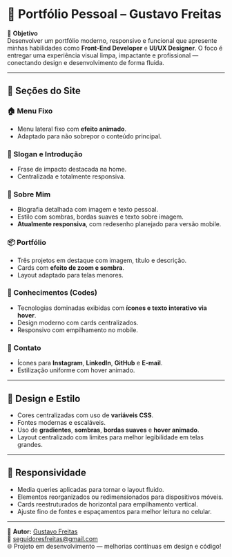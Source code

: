 # 🧠 Portfólio Pessoal – Gustavo Freitas

🎯 **Objetivo**  
Desenvolver um portfólio moderno, responsivo e funcional que apresente minhas habilidades como **Front-End Developer** e **UI/UX Designer**. O foco é entregar uma experiência visual limpa, impactante e profissional — conectando design e desenvolvimento de forma fluida.

---

## 📁 Seções do Site

### 🏠 Menu Fixo  
- Menu lateral fixo com **efeito animado**.  
- Adaptado para não sobrepor o conteúdo principal.

### 🎤 Slogan e Introdução  
- Frase de impacto destacada na home.  
- Centralizada e totalmente responsiva.

### 👤 Sobre Mim  
- Biografia detalhada com imagem e texto pessoal.  
- Estilo com sombras, bordas suaves e texto sobre imagem.  
- **Atualmente responsiva**, com redesenho planejado para versão mobile.

### 📦 Portfólio  
- Três projetos em destaque com imagem, título e descrição.  
- Cards com **efeito de zoom e sombra**.  
- Layout adaptado para telas menores.

### 🧩 Conhecimentos (Codes)  
- Tecnologias dominadas exibidas com **ícones e texto interativo via hover**.  
- Design moderno com cards centralizados.  
- Responsivo com empilhamento no mobile.

### 📩 Contato  
- Ícones para **Instagram**, **LinkedIn**, **GitHub** e **E-mail**.  
- Estilização uniforme com hover animado.

---

## 🎨 Design e Estilo

- Cores centralizadas com uso de **variáveis CSS**.  
- Fontes modernas e escaláveis.  
- Uso de **gradientes**, **sombras**, **bordas suaves** e **hover animado**.  
- Layout centralizado com limites para melhor legibilidade em telas grandes.

---

## 📱 Responsividade

- Media queries aplicadas para tornar o layout fluido.  
- Elementos reorganizados ou redimensionados para dispositivos móveis.  
- Cards reestruturados de horizontal para empilhamento vertical.  
- Ajuste fino de fontes e espaçamentos para melhor leitura no celular.

---

🔗 **Autor:** [Gustavo Freitas](https://www.linkedin.com/in/gustavofreitascode/)  
📧 seguidoresfreitas@gmail.com  
🌐 Projeto em desenvolvimento — melhorias contínuas em design e código!
